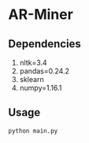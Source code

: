 # AR-Miner

## Dependencies
1. nltk=3.4
2. pandas=0.24.2
3. sklearn
4. numpy=1.16.1

## Usage

```
python main.py
```